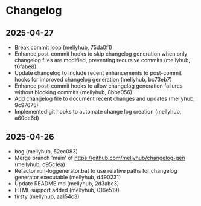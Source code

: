 # Changelog

## 2025-04-27
- Break commit loop (mellyhub, 75da0f1)
- Enhance post-commit hooks to skip changelog generation when only changelog files are modified, preventing recursive commits (mellyhub, f6fabe8)
- Update changelog to include recent enhancements to post-commit hooks for improved changelog generation (mellyhub, bc73eb7)
- Enhance post-commit hooks to allow changelog generation failures without blocking commits (mellyhub, 8bba056)
- Add changelog file to document recent changes and updates (mellyhub, 9c97675)
- Implemented git hooks to automate change log creation (mellyhub, a60de6d)

## 2025-04-26
- bog (mellyhub, 52ec083)
- Merge branch 'main' of https://github.com/mellyhub/changelog-gen (mellyhub, d95c1ea)
- Refactor run-loggenerator.bat to use relative paths for changelog generator executable (mellyhub, d490231)
- Update README.md (mellyhub, 2d3abc3)
- HTML support added (mellyhub, 016e519)
- firsty (mellyhub, aa154c3)

